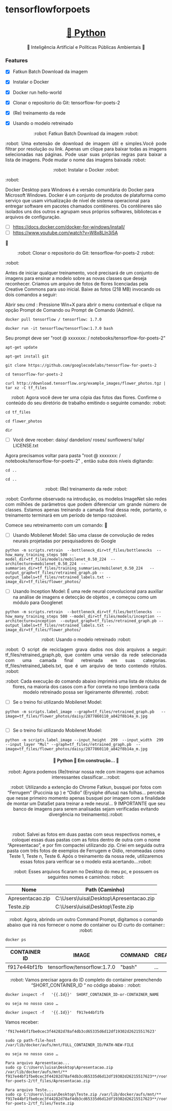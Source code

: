 # tensorflowforpoets

<h1 align="center">
    <a href="https://www.java.com/pt-BR/">🔗 Python</a>
</h1>
<p align="center">🚀 Inteligência Artificial e Políticas Públicas Ambientais 🚀 </p>

### Features

- [x] Fatkun Batch Download da imagem
- [x] Instalar o Docker
- [x] Docker run hello-world
- [x] Clonar o repositorio do Git: tensorflow-for-poets-2
- [x] (Re) treinamento da rede
- [x] Usando o modelo retreinado


<p align="center"> :robot: Fatkun Batch Download da imagem :robot: </p>

<p align="justify"> :robot: 
Uma extensão de download de imagem útil e simples.Você pode filtrar por resolução ou link.
Apenas um clique para baixar todas as imagens selecionadas nas páginas.
Pode usar suas próprias regras para baixar a lista de imagens.
Pode mudar o nome das imagens baixada  :robot: </p>


<p align="center"> :robot: Instalar o Docker :robot: </p>

<p align="justify"> :robot: 

Docker Desktop para Windows é a versão comunitária do Docker para Microsoft Windows. 
Docker é um conjunto de produtos de plataforma como serviço que usam virtualização de nível de sistema operacional para entregar software em pacotes chamados contêineres. Os contêineres são isolados uns dos outros e agrupam seus próprios softwares, bibliotecas e arquivos de configuração.

- [ ] https://docs.docker.com/docker-for-windows/install/
- [ ] https://www.youtube.com/watch?v=W8x8Lln3i5A

:robot: </p>

<p align="center"> :robot: Clonar o repositorio do Git: tensorflow-for-poets-2 :robot: </p>

<p align="justify"> :robot: 

Antes de iniciar qualquer treinamento, você precisará de um conjunto de imagens para ensinar a modelo sobre as novas classes que deseja reconhecer. Criamos um arquivo de fotos de flores licenciadas pela Creative Commons para uso inicial. Baixe as fotos (218 MB) invocando os dois comandos a seguir:

Abrir seu cmd : Pressione Win+X para abrir o menu contextual e clique na opção Prompt de Comando ou Prompt de Comando (Admin).

</p>

```
docker pull tensorflow / tensorflow: 1.7.0
```
```
docker run -it tensorflow/tensorflow:1.7.0 bash
```
Seu prompt deve ser "root @ xxxxxxx: / notebooks/tensorflow-for-poets-2" 
```
apt-get update
```
```
apt-get install git
```

```
git clone https://github.com/googlecodelabs/tensorflow-for-poets-2
```

```
cd tensorflow-for-poets-2
```

```
curl http://download.tensorflow.org/example_images/flower_photos.tgz | tar xz -C tf_files
```

<p align="center"> :robot: Agora você deve ter uma cópia das fotos das flores. 
Confirme o conteúdo do seu diretório de trabalho emitindo o seguinte comando: :robot: </p>

```
cd tf_files
```

```
cd flower_photos
```

```
dir
```
- [ ] Você deve receber: daisy/ dandelion/ roses/ sunflowers/ tulip/ LICENSE.txt

Agora precisamos voltar para pasta "root @ xxxxxxx: / notebooks/tensorflow-for-poets-2" , então suba dois níveis digitando:

```
cd ..
```

```
cd ..
```

<p align="center"> :robot: (Re) treinamento da rede :robot: </p>

<p align="justify"> :robot: 
Conforme observado na introdução, os modelos ImageNet são redes com milhões de parâmetros que podem diferenciar um grande número de classes. Estamos apenas treinando a camada final dessa rede, portanto, o treinamento terminará em um período de tempo razoável.

Comece seu retreinamento com um comando:
:robot: </p>

- [ ] Usando Mobilenet Model: São uma classe de convolução de redes neurais projetadas por pesquisadores do Google

```
python -m scripts.retrain  --bottleneck_dir=tf_files/bottlenecks  --how_many_training_steps 500 --model_dir=tf_files/models/mobilenet_0.50_224  --architecture=mobilenet_0.50_224  --summaries_dir=tf_files/training_summaries/mobilenet_0.50_224   --output_graph=tf_files/retrained_graph.pb --output_labels=tf_files/retrained_labels.txt --image_dir=tf_files/flower_photos/
```

- [ ] Usando Inception Model: É uma rede neural convolucional para auxiliar na análise de imagens e detecção de objetos , e começou como um módulo para Googlenet

```
python -m scripts.retrain  --bottleneck_dir=tf_files/bottlenecks  --how_many_training_steps 500 --model_dir=tf_files/models/inception --architecture=inception  --output_graph=tf_files/retrained_graph.pb --output_labels=tf_files/retrained_labels.txt --image_dir=tf_files/flower_photos/ 

```

<p align="center"> :robot: Usando o modelo retreinado :robot: </p>

<p align="justify"> :robot: O script de reciclagem grava dados nos dois arquivos a seguir: tf_files/retrained_graph.pb, que contém uma versão da rede selecionada com uma camada final retreinada em suas categorias. tf_files/retrained_labels.txt, que é um arquivo de texto contendo rótulos. :robot: </p>

<p align="center"> :robot: Cada execução do comando abaixo imprimirá uma lista de rótulos de flores, na maioria dos casos com a flor correta no topo (embora cada modelo retreinado possa ser ligeiramente diferente). :robot: </p>


- [ ] Se o treino foi utilizando Mobilenet Model:

```
python -m scripts.label_image --graph=tf_files/retrained_graph.pb   --image=tf_files/flower_photos/daisy/2877860110_a842f8b14a_m.jpg
    
```

- [ ] Se o treino foi utilizando Mobilenet Model:

```
python -m scripts.label_image --input_height  299  --input_width  299 --input_layer "Mul" --graph=tf_files/retrained_graph.pb  --image=tf_files/flower_photos/daisy/2877860110_a842f8b14a_m.jpg
```


<h4 align="center"> 
	🚧  Python  🚀 Em construção...  🚧
</h4>

<p align="center"> :robot: Agora podemos (Re)treinar nossa rede com imagens que achamos interessantes classificar...:robot: </p>

<p align="center"> :robot: Utilizando a extenção do Chrome Fatkun, busquei por fotos com “Ferrugem” (Puccinia sp ) e “Oidio” (Erysiphe difusa) nas folhas... perceba que nesse primeiro momento apenas busquei por imagem com a finalidade de montar um DataSet para treinar a rede neural... 9 IMPORTANTE que seu banco de imagens para serem analisadas sejam verificadas evitando divergência no treinamento).:robot: </p>
 
<p align="center"> :robot: Salvei as fotos em duas pastas com seus respectivos nomes, e coloquei essas duas pastas com as fotos dentro de outra com o nome “Apresentacao”, e por fim compactei utilizando zip. Criei em seguida outra pasta com três fotos de exemplos de Ferrugem e Oídio, renomeadas como Teste 1, Teste n, Teste 6. Após o treinamento da nossa rede, utilizaremos essas fotos para verificar se o modelo está acertando...:robot: </p>

<p align="center"> :robot: Esses arquivos ficaram no Desktop do meu pc, e possuem os seguintes nomes e caminhos: robot: </p>

Nome|  Path (Caminho)  
-----------  | -----------------------------------      
Apresentacao.zip| C:\Users\luisa\Desktop\Apresentacao.zip
Teste.zip| C:\Users\luisa\Desktop\Teste.zip

<p align="center"> :robot:  Agora, abrindo um outro Command Prompt, digitamos o comando abaixo que irá nos fornecer o nome do container ou ID curto do container:: :robot: </p>

```
docker ps
```

CONTAINER ID |            IMAGE            | COMMAND | CREATED | STATUS |  PORTS  |         NAMES
-----------  | --------------------------- | ------  |  ----   |  ----  | ------  | --------------------
f917e44bf1fb | tensorflow/tensorflow:1.7.0 | "bash"  |  ...    |  ...   |6006/tcp | intelligent_heyrovsky


<p align="center"> :robot:  Vamos precisar agora do ID completo do container preenchendo “SHORT_CONTAINER_ID “ no código abaixo :  :robot: </p>

```
docker inspect -f   '{{.Id}}'  SHORT_CONTAINER_ID-or-CONTAINER_NAME

ou seja no nosso caso …

docker inspect -f   '{{.Id}}'  f917e44bf1fb

```

Vamos receber:
```
'f917e44bf1fbe0cec3f44282d78af4db3cd65335d6d12df19302d26215517623'
```

```
sudo cp path-file-host /var/lib/docker/aufs/mnt/FULL_CONTAINER_ID/PATH-NEW-FILE

ou seja no nosso caso …

Para arquivo Apresentacao...
sudo cp C:\Users\luisa\Desktop\Apresentacao.zip /var/lib/docker/aufs/mnt/** f917e44bf1fbe0cec3f44282d78af4db3cd65335d6d12df19302d26215517623**/root/notebooks/tensorflow-for-poets-2/tf_files/Apresentacao.zip

Para arquivo Teste...
sudo cp C:\Users\luisa\Desktop\Teste.zip /var/lib/docker/aufs/mnt/** f917e44bf1fbe0cec3f44282d78af4db3cd65335d6d12df19302d26215517623**/root/notebooks/tensorflow-for-poets-2/tf_files/Teste.zip

```

